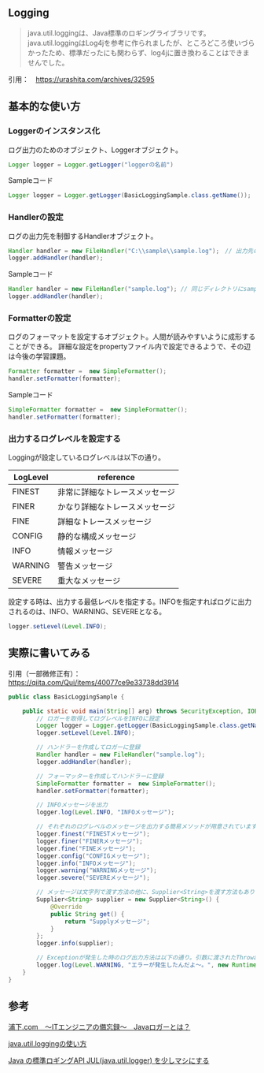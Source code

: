 ## Logging

> java.util.loggingは、Java標準のロギングライブラリです。
> java.util.loggingはLog4jを参考に作られましたが、ところどころ使いづらかったため、標準だったにも関わらず、log4jに置き換わることはできませんでした。

引用：　https://urashita.com/archives/32595

## 基本的な使い方

### Loggerのインスタンス化

ログ出力のためのオブジェクト、Loggerオブジェクト。

```Java
Logger logger = Logger.getLogger("loggerの名前")
```

Sampleコード

```Java
Logger logger = Logger.getLogger(BasicLoggingSample.class.getName());
```

### Handlerの設定

ログの出力先を制御するHandlerオブジェクト。

```Java
Handler handler = new FileHandler("C:\\sample\\sample.log");　// 出力先のパスを指定
logger.addHandler(handler);
```

Sampleコード

```Java
Handler handler = new FileHandler("sample.log"); // 同じディレクトリにsample.logというファイルでログを出力させる
logger.addHandler(handler);
```

### Formatterの設定

ログのフォーマットを設定するオブジェクト。人間が読みやすいように成形することができる。
詳細な設定をpropertyファイル内で設定できるようで、その辺は今後の学習課題。

```Java
Formatter formatter =  new SimpleFormatter();
handler.setFormatter(formatter);
```

Sampleコード

```Java
SimpleFormatter formatter =  new SimpleFormatter();
handler.setFormatter(formatter);
```

### 出力するログレベルを設定する

Loggingが設定しているログレベルは以下の通り。

LogLevel|reference
--|--
FINEST | 非常に詳細なトレースメッセージ
FINER | かなり詳細なトレースメッセージ
FINE | 詳細なトレースメッセージ
CONFIG | 静的な構成メッセージ
INFO | 情報メッセージ
WARNING | 警告メッセージ
SEVERE | 重大なメッセージ

設定する時は、出力する最低レベルを指定する。INFOを指定すればログに出力されるのは、INFO、WARNING、SEVEREとなる。

```Java
logger.setLevel(Level.INFO);
```

## 実際に書いてみる

引用（一部微修正有）：　https://qiita.com/Qui/items/40077ce9e33738dd3914

```Java
public class BasicLoggingSample {

    public static void main(String[] arg) throws SecurityException, IOException {
        // ロガーを取得してログレベルをINFOに設定
        Logger logger = Logger.getLogger(BasicLoggingSample.class.getName());
        logger.setLevel(Level.INFO);

        // ハンドラーを作成してロガーに登録
        Handler handler = new FileHandler("sample.log");
        logger.addHandler(handler);

        // フォーマッターを作成してハンドラーに登録
        SimpleFormatter formatter =  new SimpleFormatter();
        handler.setFormatter(formatter);

        // INFOメッセージを出力
        logger.log(Level.INFO, "INFOメッセージ");

        // それぞれのログレベルのメッセージを出力する簡易メソッドが用意されています。
        logger.finest("FINESTメッセージ");
        logger.finer("FINERメッセージ");
        logger.fine("FINEメッセージ");
        logger.config("CONFIGメッセージ");
        logger.info("INFOメッセージ");
        logger.warning("WARNINGメッセージ");
        logger.severe("SEVEREメッセージ");

        // メッセージは文字列で渡す方法の他に、Supplier<String>を渡す方法もあります。
        Supplier<String> supplier = new Supplier<String>() {
            @Override
            public String get() {
                return "Supplyメッセージ";
            }
        };
        logger.info(supplier);

        // Exceptionが発生した時のログ出力方法は以下の通り。引数に渡されたThrowableのスタックトレースが出力されます。
        logger.log(Level.WARNING, "エラーが発生したんだよ〜。", new RuntimeException("ランタイムエラー"));
    }
}
```

## 参考

[浦下.com　〜ITエンジニアの備忘録〜　Javaロガーとは？](https://urashita.com/archives/32595)

[java.util.loggingの使い方](https://qiita.com/Qui/items/40077ce9e33738dd3914)

[Java の標準ロギングAPI JUL(java.util.logger) を少しマシにする](https://blog1.mammb.com/entry/2017/02/24/070608)
